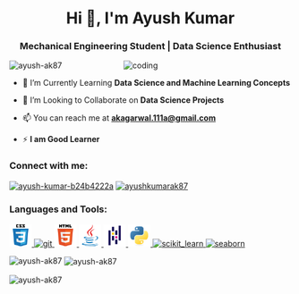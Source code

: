 <h1 align="center">Hi 👋, I'm Ayush Kumar</h1>
<h3 align="center">Mechanical Engineering Student | Data Science Enthusiast</h3>
<img align="right" alt="coding" width="300" src="https://user-images.githubusercontent.com/37551474/113611467-3a567d80-9657-11eb-862b-b07b4f105c6f.gif">

<p align="left"> <img src="https://komarev.com/ghpvc/?username=ayush-ak87&label=Profile%20views&color=0e75b6&style=flat" alt="ayush-ak87" /> </p>

- 🌱 I’m Currently Learning **Data Science and Machine Learning Concepts**

- 👯 I’m Looking to Collaborate on **Data Science Projects**

- 📫 You can reach me at **akagarwal.111a@gmail.com**

- ⚡ **I am Good Learner**

<h3 align="left">Connect with me:</h3>
<p align="left">
<a href="https://linkedin.com/in/ayush-kumar-b24b4222a" target="blank"><img align="center" src="https://raw.githubusercontent.com/rahuldkjain/github-profile-readme-generator/master/src/images/icons/Social/linked-in-alt.svg" alt="ayush-kumar-b24b4222a" height="30" width="40" /></a>
<a href="https://kaggle.com/ayushkumarak87" target="blank"><img align="center" src="https://raw.githubusercontent.com/rahuldkjain/github-profile-readme-generator/master/src/images/icons/Social/kaggle.svg" alt="ayushkumarak87" height="30" width="40" /></a>
</p>

<h3 align="left">Languages and Tools:</h3>
<p align="left"> <a href="https://www.w3schools.com/css/" target="_blank" rel="noreferrer"> <img src="https://raw.githubusercontent.com/devicons/devicon/master/icons/css3/css3-original-wordmark.svg" alt="css3" width="40" height="40"/> </a> <a href="https://git-scm.com/" target="_blank" rel="noreferrer"> <img src="https://www.vectorlogo.zone/logos/git-scm/git-scm-icon.svg" alt="git" width="40" height="40"/> </a> <a href="https://www.w3.org/html/" target="_blank" rel="noreferrer"> <img src="https://raw.githubusercontent.com/devicons/devicon/master/icons/html5/html5-original-wordmark.svg" alt="html5" width="40" height="40"/> </a> <a href="https://www.java.com" target="_blank" rel="noreferrer"> <img src="https://raw.githubusercontent.com/devicons/devicon/master/icons/java/java-original.svg" alt="java" width="40" height="40"/> </a> <a href="https://pandas.pydata.org/" target="_blank" rel="noreferrer"> <img src="https://raw.githubusercontent.com/devicons/devicon/2ae2a900d2f041da66e950e4d48052658d850630/icons/pandas/pandas-original.svg" alt="pandas" width="40" height="40"/> </a> <a href="https://www.python.org" target="_blank" rel="noreferrer"> <img src="https://raw.githubusercontent.com/devicons/devicon/master/icons/python/python-original.svg" alt="python" width="40" height="40"/> </a> <a href="https://scikit-learn.org/" target="_blank" rel="noreferrer"> <img src="https://upload.wikimedia.org/wikipedia/commons/0/05/Scikit_learn_logo_small.svg" alt="scikit_learn" width="40" height="40"/> </a> <a href="https://seaborn.pydata.org/" target="_blank" rel="noreferrer"> <img src="https://seaborn.pydata.org/_images/logo-mark-lightbg.svg" alt="seaborn" width="40" height="40"/> </a> </p>

<p><img align="left" src="https://github-readme-stats.vercel.app/api/top-langs?username=ayush-ak87&theme=dark&show_icons=true&locale=en&layout=compact" alt="ayush-ak87" /></p>

<p>&nbsp;<img align="center" src="https://github-readme-stats.vercel.app/api?username=ayush-ak87&theme=dark&show_icons=true&locale=en" alt="ayush-ak87" /></p>

<p><img align="center" src="https://github-readme-streak-stats.herokuapp.com/?user=ayush-ak87&theme=dark&" alt="ayush-ak87" /></p>

